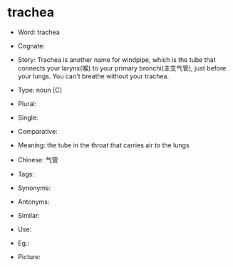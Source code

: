 # trachea

- Word: trachea
- Cognate: 
- Story: Trachea is another name for windpipe, which is the tube that connects your larynx(喉) to your primary bronchi(主支气管), just before your lungs. You can't breathe without your trachea.

- Type: noun [C]
- Plural: 
- Single: 
- Comparative: 
- Meaning: the tube in the throat that carries air to the lungs
- Chinese: 气管
- Tags: 
- Synonyms: 
- Antonyms: 
- Similar: 
- Use: 
- Eg.: 
- Picture: 

